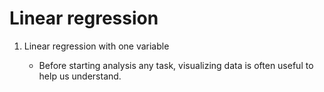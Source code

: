 # Linear regression

1. Linear regression with one variable

    * Before starting analysis any task, visualizing data is often useful to help us understand.

    
